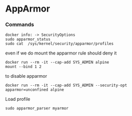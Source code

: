 # AppArmor

### Commands

```
docker info: -> SecurityOptions
sudo apparmor_status
sudo cat  /sys/kernel/security/apparmor/profiles

```

even if we do mount the apparmor rule should deny it

```
docker run --rm -it --cap-add SYS_ADMIN alpine
mount --bind 1 2
```

to disable apparmor

```
docker run --rm -it --cap-add SYS_ADMIN --security-opt apparmor=unconfined alpine
```

Load profile
```
sudo apparmor_parser myarmor
```